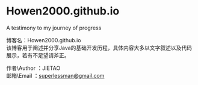 # Howen2000.github.io  
A testimony to my journey of progress  

博客名：Howen2000.github.io  
该博客用于阐述并分享Java的基础开发历程，具体内容大多以文字叙述以及代码展示，若有不足望请斧正。  

作者\Author ：JIETAO  
邮箱\Email ：superlessman@gmail.com  
